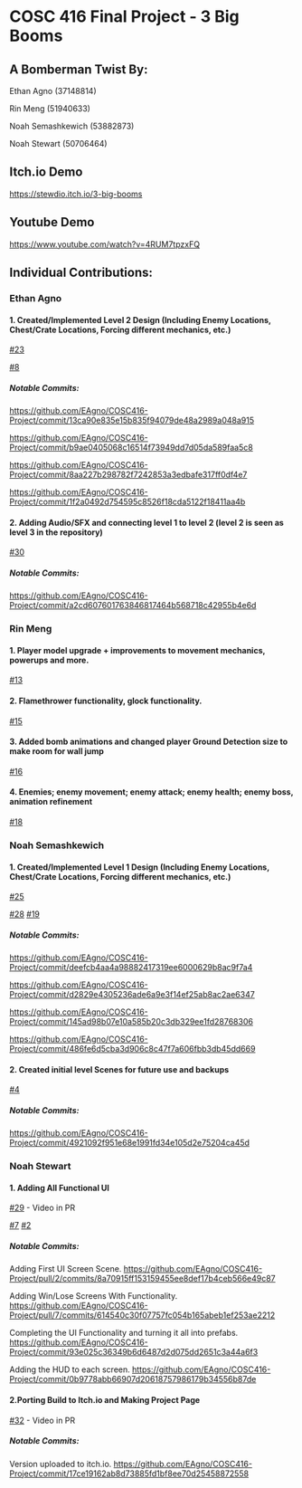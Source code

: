 # COSC 416 Final Project - 3 Big Booms 
## A Bomberman Twist By:

Ethan Agno (37148814)

Rin Meng (51940633)

Noah Semashkewich (53882873)

Noah Stewart (50706464)
## Itch.io Demo
https://stewdio.itch.io/3-big-booms
## Youtube Demo
https://www.youtube.com/watch?v=4RUM7tpzxFQ

## Individual Contributions: 

### Ethan Agno
#### 1. Created/Implemented Level 2 Design (Including Enemy Locations, Chest/Crate Locations, Forcing different mechanics, etc.)
[#23](https://github.com/EAgno/COSC416-Project/pull/23)

[#8](https://github.com/EAgno/COSC416-Project/pull/8)

##### Notable Commits:

https://github.com/EAgno/COSC416-Project/commit/13ca90e835e15b835f94079de48a2989a048a915

https://github.com/EAgno/COSC416-Project/commit/b9ae0405068c16514f73949dd7d05da589faa5c8

https://github.com/EAgno/COSC416-Project/commit/8aa227b298782f7242853a3edbafe317ff0df4e7

https://github.com/EAgno/COSC416-Project/commit/1f2a0492d754595c8526f18cda5122f18411aa4b

#### 2. Adding Audio/SFX and connecting level 1 to level 2 (level 2 is seen as level 3 in the repository)
[#30](https://github.com/EAgno/COSC416-Project/pull/30)

##### Notable Commits:

https://github.com/EAgno/COSC416-Project/commit/a2cd607601763846817464b568718c42955b4e6d

### Rin Meng
#### 1. Player model upgrade + improvements to movement mechanics, powerups and more.
[#13](https://github.com/EAgno/COSC416-Project/pull/13)
#### 2. Flamethrower functionality, glock functionality.
[#15](https://github.com/EAgno/COSC416-Project/pull/15)
#### 3. Added bomb animations and changed player Ground Detection size to make room for wall jump
[#16](https://github.com/EAgno/COSC416-Project/pull/16)
#### 4. Enemies; enemy movement; enemy attack; enemy health; enemy boss, animation refinement
[#18](https://github.com/EAgno/COSC416-Project/pull/18)

### Noah Semashkewich
#### 1. Created/Implemented Level 1 Design (Including Enemy Locations, Chest/Crate Locations, Forcing different mechanics, etc.)
[#25](https://github.com/EAgno/COSC416-Project/pull/25)

[#28](https://github.com/EAgno/COSC416-Project/pull/28)
[#19](https://github.com/EAgno/COSC416-Project/pull/19)

##### Notable Commits:

https://github.com/EAgno/COSC416-Project/commit/deefcb4aa4a98882417319ee6000629b8ac9f7a4

https://github.com/EAgno/COSC416-Project/commit/d2829e4305236ade6a9e3f14ef25ab8ac2ae6347

https://github.com/EAgno/COSC416-Project/commit/145ad98b07e10a585b20c3db329ee1fd28768306

https://github.com/EAgno/COSC416-Project/commit/486fe6d5cba3d906c8c47f7a606fbb3db45dd669

#### 2. Created initial level Scenes for future use and backups
[#4](https://github.com/EAgno/COSC416-Project/pull/4)

##### Notable Commits:

https://github.com/EAgno/COSC416-Project/commit/4921092f951e68e1991fd34e105d2e75204ca45d

### Noah Stewart
#### 1. Adding All Functional UI 
[#29](https://github.com/EAgno/COSC416-Project/pull/29) - Video in PR

[#7](https://github.com/EAgno/COSC416-Project/pull/7/commits) 
[#2](https://github.com/EAgno/COSC416-Project/pull/7)
##### Notable Commits: 

Adding First UI Screen Scene. https://github.com/EAgno/COSC416-Project/pull/2/commits/8a70915ff153159455ee8def17b4ceb566e49c87

Adding Win/Lose Screens With Functionality. https://github.com/EAgno/COSC416-Project/pull/7/commits/614540c30f07757fc054b165abeb1ef253ae2212

Completing the UI Functionality and turning it all into prefabs. https://github.com/EAgno/COSC416-Project/commit/93e025c36349b6d6487d2d075dd2651c3a44a6f3

Adding the HUD to each screen. https://github.com/EAgno/COSC416-Project/commit/0b9778abb66907d20618757986179b34556b87de


#### 2.Porting Build to Itch.io and Making Project Page
[#32](https://github.com/EAgno/COSC416-Project/pull/33) - Video in PR

##### Notable Commits: 
Version uploaded to itch.io. https://github.com/EAgno/COSC416-Project/commit/17ce19162ab8d73885fd1bf8ee70d25458872558
